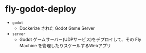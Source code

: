 # fly-godot-deploy
- `godot`
  - Dockerize された Godot Game Server
- `server`
  - Godot ゲームサーバー(UDPサービス)をデプロイして、その Fly Machine を管理したりスケールするWebアプリ
